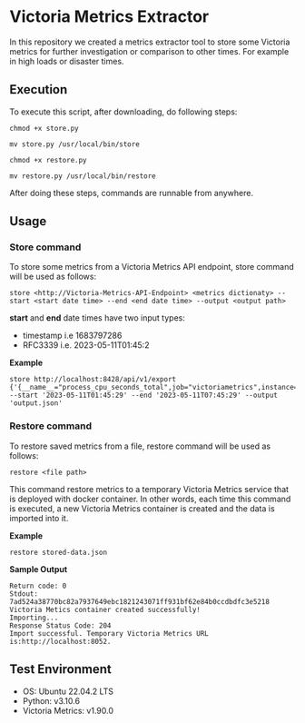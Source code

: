#  Victoria Metrics Extractor
In this repository we created a metrics extractor tool to store some Victoria metrics for further investigation or comparison to other times. For example in high loads or disaster times.

## Execution
To execute this script, after downloading, do following steps:

```
chmod +x store.py
```
```
mv store.py /usr/local/bin/store
```
```
chmod +x restore.py
```
```
mv restore.py /usr/local/bin/restore
```

After doing these steps, commands are runnable from anywhere. 
## Usage
### Store command
To store some metrics from a Victoria Metrics API endpoint, store command will be used as follows:

```
store <http://Victoria-Metrics-API-Endpoint> <metrics dictionaty> --start <start date time> --end <end date time> --output <output path>
```

**start** and **end** date times have two input types:
* timestamp i.e 1683797286
* RFC3339 i.e. 2023-05-11T01:45:2

**Example**
```
store http://localhost:8428/api/v1/export {'{__name__="process_cpu_seconds_total",job="victoriametrics",instance="victoriametrics:8428"}','{__name__="process_resident_memory_bytes",job="victoriametrics",instance="victoriametrics:8428"}'} --start '2023-05-11T01:45:29' --end '2023-05-11T07:45:29' --output 'output.json'
```
### Restore command
To restore saved metrics from a file, restore command will be used as follows:
```
restore <file path>
```

This command restore metrics to a temporary Victoria Metrics service that is deployed with docker container. In other words, each time this command is executed, a new Victoria Metrics container is created and the data is imported into it.

**Example**
```
restore stored-data.json
```

****Sample Output****
```
Return code: 0
Stdout: 7ad524a38770bc82a7937649ebc1821243071ff931bf62e84b0ccdbdfc3e5218
Victoria Metics container created successfully!
Importing...
Response Status Code: 204
Import successful. Temporary Victoria Metrics URL is:http://localhost:8052.
```

## Test Environment
* OS: Ubuntu 22.04.2 LTS
* Python: v3.10.6
* Victoria Metrics: v1.90.0
